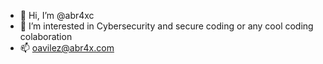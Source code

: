 - 👋 Hi, I’m @abr4xc
- 👀 I’m interested in Cybersecurity and secure coding or any cool coding colaboration 
- 📫 oavilez@abr4x.com

<!---
abr4xc/abr4xc is a ✨ special ✨ repository because its `README.md` (this file) appears on your GitHub profile.
You can click the Preview link to take a look at your changes.
--->
